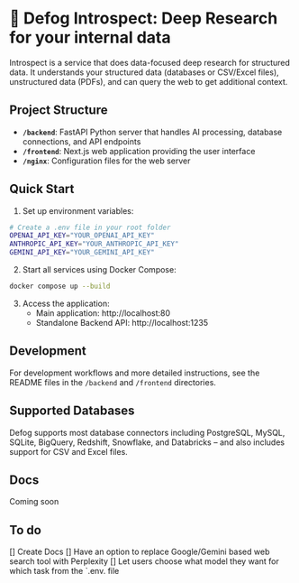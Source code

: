 #  🔬 Defog Introspect: Deep Research for your internal data

Introspect is a service that does data-focused deep research for structured data. It understands your structured data (databases or CSV/Excel files), unstructured data (PDFs), and can query the web to get additional context.

## Project Structure

- **`/backend`**: FastAPI Python server that handles AI processing, database connections, and API endpoints
- **`/frontend`**: Next.js web application providing the user interface
- **`/nginx`**: Configuration files for the web server

## Quick Start

1. Set up environment variables:

```bash
# Create a .env file in your root folder
OPENAI_API_KEY="YOUR_OPENAI_API_KEY"
ANTHROPIC_API_KEY="YOUR_ANTHROPIC_API_KEY"
GEMINI_API_KEY="YOUR_GEMINI_API_KEY"
```

2. Start all services using Docker Compose:
```bash
docker compose up --build
```

3. Access the application:
   - Main application: http://localhost:80
   - Standalone Backend API: http://localhost:1235

## Development

For development workflows and more detailed instructions, see the README files in the `/backend` and `/frontend` directories.

## Supported Databases

Defog supports most database connectors including PostgreSQL, MySQL, SQLite, BigQuery, Redshift, Snowflake, and Databricks – and also includes support for CSV and Excel files.

## Docs
Coming soon

## To do
[] Create Docs
[] Have an option to replace Google/Gemini based web search tool with Perplexity
[] Let users choose what model they want for which task from the `.env. file
